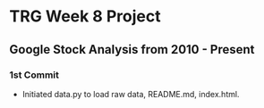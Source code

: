 # TRG Week 8 Project

## Google Stock Analysis from 2010 - Present

### 1st Commit

- Initiated data.py to load raw data, README.md, index.html.